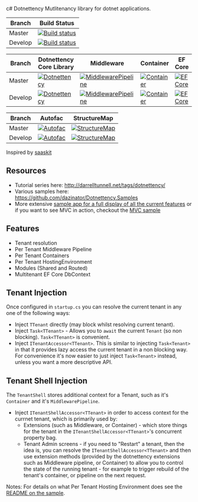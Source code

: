 c# Dotnettency
Mutlitenancy library for dotnet applications.

| Branch  | Build Status | 
| ------------- | ------------- |
| Master  | [![Build status](https://ci.appveyor.com/api/projects/status/2xi1nts54u2hamv3/branch/master?svg=true)](https://ci.appveyor.com/project/dazinator/dotnettency/branch/master) | 
| Develop | [![Build status](https://ci.appveyor.com/api/projects/status/2xi1nts54u2hamv3/branch/develop?svg=true)](https://ci.appveyor.com/project/dazinator/dotnettency/branch/develop) | 

| Branch  | Dotnettency Core Library | Middleware | Container | EF Core |
| ------------- | ------------- | ----- | ----- | ----- |
| Master  | [![Dotnettency](https://img.shields.io/nuget/v/Dotnettency.svg)](https://www.nuget.org/packages/Dotnettency/) | [![MiddlewarePipeline](https://img.shields.io/nuget/v/Dotnettency.MiddlewarePipeline.svg)](https://www.nuget.org/packages/Dotnettency.MiddlewarePipeline/) | [![Container](https://img.shields.io/nuget/v/Dotnettency.Container.svg)](https://www.nuget.org/packages/Dotnettency.Container/) | [![EF Core](https://img.shields.io/nuget/v/Dotnettency.EFCore.svg)](https://www.nuget.org/packages/Dotnettency.EFCore/) |
| Develop | [![Dotnettency](https://img.shields.io/nuget/vpre/Dotnettency.svg)](https://www.nuget.org/packages/Dotnettency/) | [![MiddlewarePipeline](https://img.shields.io/nuget/vpre/Dotnettency.MiddlewarePipeline.svg)](https://www.nuget.org/packages/Dotnettency.MiddlewarePipeline/) | [![Container](https://img.shields.io/nuget/vpre/Dotnettency.Container.svg)](https://www.nuget.org/packages/Dotnettency.Container/) | [![EF Core](https://img.shields.io/nuget/vpre/Dotnettency.EFCore.svg)](https://www.nuget.org/packages/Dotnettency.EFCore/) |

| Branch | Autofac | StructureMap |
| ------------- | ------------- | ------------- |
| Master | [![Autofac](https://img.shields.io/nuget/v/Dotnettency.Container.Autofac.svg)](https://www.nuget.org/packages/Dotnettency.Container.Autofac/) | [![StructureMap](https://img.shields.io/nuget/v/Dotnettency.Container.StructureMap.svg)](https://www.nuget.org/packages/Dotnettency.Container.StructureMap/) |
| Develop |  [![Autofac](https://img.shields.io/nuget/vpre/Dotnettency.Container.Autofac.svg)](https://www.nuget.org/packages/Dotnettency.Container.Autofac/) | [![StructureMap](https://img.shields.io/nuget/vpre/Dotnettency.Container.StructureMap.svg)](https://www.nuget.org/packages/Dotnettency.Container.StructureMap/) |


Inspired by [saaskit](https://github.com/saaskit/saaskit)

## Resources

 - Tutorial series here: http://darrelltunnell.net/tags/dotnettency/
 - Various samples here: https://github.com/dazinator/Dotnettency.Samples
 - More extensive [sample app for a full display of all the current features](https://github.com/dazinator/Dotnettency/tree/master/src/Dotnettency.Sample) or if you want to see MVC in action, checkout the [MVC sample](https://github.com/dazinator/Dotnettency/tree/develop/src/Sample.Mvc)
 
## Features

- Tenant resolution
- Per Tenant Middleware Pipeline
- Per Tenant Containers
- Per Tenant HostingEnvironment
- Modules (Shared and Routed)
- Multitenant EF Core DbContext

## Tenant Injection

Once configured in `startup.cs` you can resolve the current tenant in any one of the following ways:

- Inject `TTenant` directly (may block whilst resolving current tenant).
- Inject `Task<TTenant>` - Allows you to `await` the current `Tenant` (so non blocking). `Task<TTenant>` is convenient.
- Inject `ITenantAccessor<TTenant>`. This is similar to injecting `Task<Tenant>` in that it provides lazy access the current tenant in a non blocking way. For convenience it's now easier to just inject `Task<Tenant>` instead, unless you want a more descriptive API.

## Tenant Shell Injection

The `TenantShell` stores additional context for a Tenant, such as it's `Container` and it's `MiddlewarePipeline`.

- Inject `ITenantShellAccessor<TTenant>` in order to access context for the currnet tenant, which is primarily used by:
  - Extensions (such as Middleware, or Container) - which store things for the tenant in the `ITenantShellAccessor<TTenant>`'s concurrent property bag.
  - Tenant Admin screens - if you need to "Restart" a tenant, then the idea is, you can resolve the `ITenantShellAccessor<TTenant>` and then use extension methods (provided by the dotnettency extensions such as Middleware pipeline, or Container) to allow you to control the state of the running tenant - for example to trigger rebuild of the tenant's container, or pipeline on the next request.


Notes: For details on what Per Tenant Hosting Environment does see the [README on the sample](https://github.com/dazinator/Dotnettency/tree/master/src/Dotnettency.Sample).
